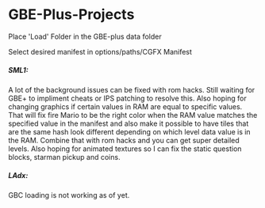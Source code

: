 # GBE-Plus-Projects

Place 'Load' Folder in the GBE-plus data folder

Select desired manifest in options/paths/CGFX Manifest

##### SML1:
A lot of the background issues can be fixed with rom hacks. Still waiting for GBE+ to impliment cheats or IPS patching to resolve this.
Also hoping for changing graphics if certain values in RAM are equal to specific values. That will fix fire Mario to be the right color when the RAM value matches the specified value in the manifest and also make it possible to have tiles that are the same hash look different depending on which level data value is in the RAM. Combine that with rom hacks and you can get super detailed levels.
Also hoping for animated textures so I can fix the static question blocks, starman pickup and coins.

##### LAdx:
GBC loading is not working as of yet.
